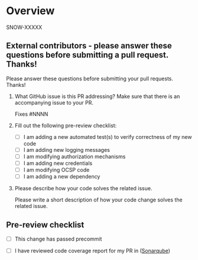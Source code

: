 # Overview

SNOW-XXXXX

## External contributors - please answer these questions before submitting a pull request. Thanks!

Please answer these questions before submitting your pull requests. Thanks!

1. What GitHub issue is this PR addressing? Make sure that there is an accompanying issue to your PR.

   Fixes #NNNN 


2. Fill out the following pre-review checklist:

   - [ ] I am adding a new automated test(s) to verify correctness of my new code
   - [ ] I am adding new logging messages
   - [ ] I am modifying authorization mechanisms
   - [ ] I am adding new credentials
   - [ ] I am modifying OCSP code
   - [ ] I am adding a new dependency

3. Please describe how your code solves the related issue.

   Please write a short description of how your code change solves the related issue.

## Pre-review checklist
- [ ] This change has passed precommit
- [ ] I have reviewed code coverage report for my PR in  ([Sonarqube](https://sonarqube.int.snowflakecomputing.com/project/branches?id=snowflake-jdbc))

